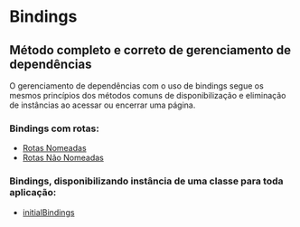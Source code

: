 # Bindings

## Método completo e correto de gerenciamento de dependências

O gerenciamento de dependências com o uso de bindings segue os mesmos princípios dos métodos comuns de disponibilização e eliminação de instâncias ao acessar ou encerrar uma página.

### Bindings com rotas:
- [Rotas Nomeadas](./rotas_nomeadas.md)
- [Rotas Não Nomeadas](./rotas_nao_nomeadas.md)

### Bindings, disponibilizando instância de uma classe para toda aplicação:
- [initialBindings](./initial_bindings.md)